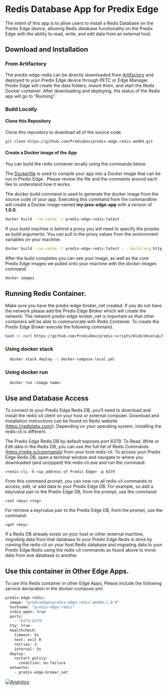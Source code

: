 # Redis Database App for Predix Edge
The intent of this app is to allow users to install a Redis Database on the Predix Edge device, allowing Redis database functionality on the Predix Edge with the ability to read, write, and edit data from an external host.

## Download and Installation

### From Artifactory
The predix-edge-redis can be directly downloaded from [Artifactory](https://artifactory.predix.io/artifactory/PREDIX-EXT/predix-edge/com/ge/predix/edge/app/samples/predix-edge-redis-amd64/1.0.6/predix-edge-redis-amd64-1.0.6.tar.gz) and deployed to your Predix Edge device through PETC or Edge Manager.  Predix Edge will create the data folders, mount them, and start the Redis Docker container.  After downloading and deploying, the status of the Redis app will go to “Running”.


### Build Locally
#### Clone this Repository

Clone this repository to download all of the source code.
```bash
git clone https://github.com/PredixDev/predix-edge-redis-amd64.git
```
#### Create a Docker image of the App
You can build the redis container locally using the commands below

The [Dockerfile](https://docs.docker.com/engine/reference/builder/) is used to compile your app into a Docker image that can be run in Predix Edge .  Please review the file and the comments around each like to understand how it works.


The *docker build* command is used to generate the docker image from the source code of your app.  Executing this command from the commandline will create a Docker image named **my-java-edge-app** with a version of **1.0.0**.

```bash
docker build --no-cache -t predix-edge-redis:latest .
```
If your build machine is behind a proxy you will need to specify the proxies as build arguments.  You can pull in the proxy values from the environment variables on your machine.

```bash
docker build --no-cache -t predix-edge-redis:latest . --build-arg http_proxy=$http_proxy --build-arg https_proxy=$https_proxy
```

After the build completes you can see your image, as well as the core Predix Edge images we pulled onto your machine with the *docker images* command.

```bash
docker images
```

## Running Redis Container.
Make sure you have the predix-edge-broker_net created. If you do not have the network please add the Predix Edge Broker which will create the network.
The network predix-edge-broker_net is important so that other containers will be able to communicate with Redis Container.
To create the Predix Edge Broker execute the following command.

```bash
bash <( curl https://github.com/PredixDev/predix-scripts/blob/develop/bash/docker/downloadAndStartPredixEdgeBroker.sh )
```
### Using docker stack
```bash
  docker stack deploy -c docker-compose-local.yml
```

### Using docker run
```bash
  docker run <image name>
```

## Use and Database Access
To connect to your Predix Edge Redis DB, you’ll need to download and install the redis-cli client on your host or external computer.  Download and installation instructions can be found on Redis website (https://redislabs.com/).  Depending on your operating system, installing the redis-cli is different.

The Predix Edge Redis DB by default exposes port 6379.  To Read, Write or Edit data in the Redis DB, you can use the full list of Redis Commands (https://redis.io/commands) from your host redis-cli.  To access your Predix Edge Redis DB, open a terminal window and navigate to where you downloaded (and unzipped) the redis-cli.exe and run the command:

	>redis-cli -h <ip_address of Predix Edge> -p 6379

From this command prompt, you can now run all redis-cli commands to access, edit, or add data to your Predix Edge DB.  For example, so add a key/value pair to the Predix Edge DB, from the prompt, use the command:

	>set <key> <tag>

For retrieve a key/value pair to the Predix Edge DB, from the prompt, use the command:

	>get <key>

If a Redis DB already exists on your host or other external machine, migrating data from that database to your Predix Edge Redis is done by running the redis-cli on your host Redis database and migrating data to your Predix Edge Redis using the redis-cli commands as found above to move data from one database to another.    

## Use this container in Other Edge Apps.
To use this Redis container in other Edge Apps, Please include the following service declaration in the docker-compose yml.

```bash
predix-edge-redis:
  image: "predixedge/predix-edge-redis-amd64:1.0.8"
  hostname: "predix-edge-redis"
  stdin_open: true
  ports:
    - "6379:6379"
  tty: true
  healthcheck:
    timeout: 5s
    test: exit 0
    retries: 3
    interval: 5s
  deploy:
    restart_policy:
      condition: on-failure
  networks:
    - predix-edge-broker_net
```

[![Analytics](https://predix-beacon.appspot.com/UA-82773213-1/predix-edge-redis/readme?pixel)](https://github.com/PredixDev)
